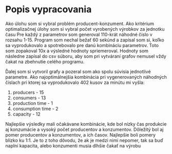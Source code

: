 # Popis vypracovania

Ako úlohu som si vybral problém producent-konzument. Ako kritérium optimalizačnej úlohy som si vybral počet vyrobených výrobkov za jednotku času Pre každý z parametrov som generoval 110-krát náhodné číslo v rozsahu 1-15. Program som nechal bežať 60 sekúnd a zapísal som si, koľko sa vyprodukovalo a spotrebovalo pre danú kombináciu parametrov. Toto som zopakoval 10x a výsledné hodnoty spriemeroval. Hodnoty som následne zapísal do csv súboru, aby som pri vytváraní grafov nemusel vždy čakat na zbehnutie celého programu.


Ďalej som si vytvoril grafy a pozeral som ako spolu súvisia jednotlivé parametre. Ako najoptimálnejšia kombinácia pri vygenerovaných náhodných číslach pri ktorej sa vyprodukovalo 402 kusov za minútu mi vyšla:
1. producers - 15
2. consumers - 13
3. production time - 1
4. consumption time - 2
5. capacity - 12


Najlepšie výsledky mali očakávane kombinácie, kde bol nízky čas produkcie aj konzumácie a vysoký počet producentov a konzumentov. Dôležitý bol aj pomer producentov a konzumentov, a ich časov. Najlepšie boli pomery blízko ku 1:1. Je to z toho dôvodu, že ak je medzi nimi nepomer, tak sa buď naplní kapacita, alebo konzumenti musia dlhšie čakať na výrobu